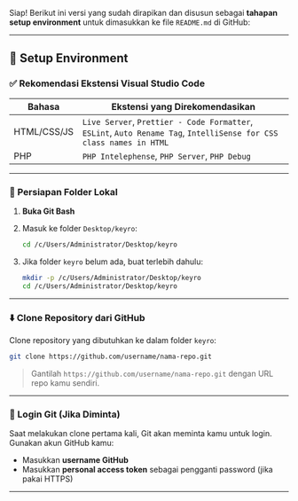 Siap! Berikut ini versi yang sudah dirapikan dan disusun sebagai **tahapan setup environment** untuk dimasukkan ke file `README.md` di GitHub:

---

## 🔧 Setup Environment

### ✅ Rekomendasi Ekstensi Visual Studio Code

| Bahasa      | Ekstensi yang Direkomendasikan                                                                                      |
| ----------- | ------------------------------------------------------------------------------------------------------------------- |
| HTML/CSS/JS | `Live Server`, `Prettier - Code Formatter`, `ESLint`, `Auto Rename Tag`, `IntelliSense for CSS class names in HTML` |
| PHP         | `PHP Intelephense`, `PHP Server`, `PHP Debug`                                                                       |

---

### 📁 Persiapan Folder Lokal

1. **Buka Git Bash**

2. Masuk ke folder `Desktop/keyro`:

   ```bash
   cd /c/Users/Administrator/Desktop/keyro
   ```

3. Jika folder `keyro` belum ada, buat terlebih dahulu:

   ```bash
   mkdir -p /c/Users/Administrator/Desktop/keyro
   cd /c/Users/Administrator/Desktop/keyro
   ```

---

### ⬇️ Clone Repository dari GitHub

Clone repository yang dibutuhkan ke dalam folder `keyro`:

```bash
git clone https://github.com/username/nama-repo.git
```

> Gantilah `https://github.com/username/nama-repo.git` dengan URL repo kamu sendiri.

---

### 🔐 Login Git (Jika Diminta)

Saat melakukan clone pertama kali, Git akan meminta kamu untuk login. Gunakan akun GitHub kamu:

* Masukkan **username GitHub**
* Masukkan **personal access token** sebagai pengganti password (jika pakai HTTPS)

---

